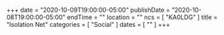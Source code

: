 +++
date = "2020-10-09T19:00:00-05:00"
publishDate = "2020-10-08T19:00:00-05:00"
endTime = ""
location = ""
ncs = [ "KA0LDG" ]
title = "Isolation Net"
categories = [ "Social" ]
dates = [ "" ]
+++
